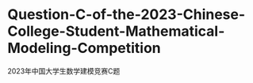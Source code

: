 # Question-C-of-the-2023-Chinese-College-Student-Mathematical-Modeling-Competition
2023年中国大学生数学建模竞赛C题

